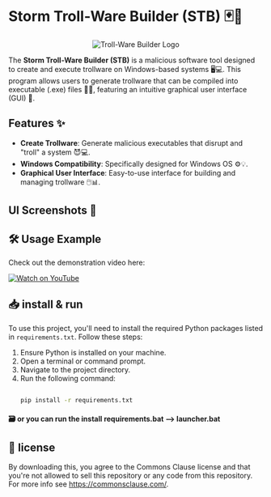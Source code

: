 
# Storm Troll-Ware Builder (STB) 🃏🚨

<p align="center">
  <img src="https://imgur.com/HHlASHV.png" alt="Troll-Ware Builder Logo">
</p>

The **Storm Troll-Ware Builder (STB)** is a malicious software tool designed to create and execute trollware on Windows-based systems 🖥️💻. This program allows users to generate trollware that can be compiled into executable (.exe) files 🔨💥, featuring an intuitive graphical user interface (GUI) 🎨.

## Features ✨
- **Create Trollware**: Generate malicious executables that disrupt and "troll" a system 😈💻.
- **Windows Compatibility**: Specifically designed for Windows OS ⚙️💡.
- **Graphical User Interface**: Easy-to-use interface for building and managing trollware 🖱️📊.

## UI Screenshots 📸


## 🛠️ Usage Example

Check out the demonstration video here:  

[![Watch on YouTube](https://imgur.com/fBOGRkS.png)](https://youtu.be/NlJVZS8tU6I)


## 📥 install & run

To use this project, you'll need to install the required Python packages listed in `requirements.txt`. Follow these steps:

1. Ensure Python is installed on your machine.
2. Open a terminal or command prompt.
3. Navigate to the project directory.
4. Run the following command:
   ```bash
   
   pip install -r requirements.txt
   
   ```
   
#### 🗃️ or you can run the install requirements.bat --> launcher.bat

## 💼 license

By downloading this, you agree to the Commons Clause license and that you're not allowed to sell this repository or any code from this repository. For more info see https://commonsclause.com/.
